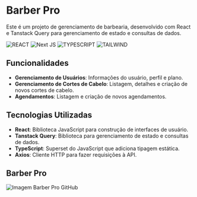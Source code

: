 # Barber Pro

Este é um projeto de gerenciamento de barbearia, desenvolvido com React e Tanstack Query para gerenciamento de estado e consultas de dados.

![REACT](https://img.shields.io/badge/React-20232A?style=for-the-badge&logo=react&logoColor=61DAFB)
![Next JS](https://img.shields.io/badge/Next-black?style=for-the-badge&logo=next.js&logoColor=white)
![TYPESCRIPT](https://img.shields.io/badge/TypeScript-007ACC?style=for-the-badge&logo=typescript&logoColor=white)
![TAILWIND](https://img.shields.io/badge/Tailwind_CSS-38B2AC?style=for-the-badge&logo=tailwind-css&logoColor=white)

## Funcionalidades

- **Gerenciamento de Usuários**: Informações do usuário, perfil e plano.
- **Gerenciamento de Cortes de Cabelo**: Listagem, detalhes e criação de novos cortes de cabelo.
- **Agendamentos**: Listagem e criação de novos agendamentos.

## Tecnologias Utilizadas

- **React**: Biblioteca JavaScript para construção de interfaces de usuário.
- **Tanstack Query**: Biblioteca para gerenciamento de estado e consultas de dados.
- **TypeScript**: Superset do JavaScript que adiciona tipagem estática.
- **Axios**: Cliente HTTP para fazer requisições à API.


## Barber Pro

![Imagem Barber Pro GitHub](https://github.com/user-attachments/assets/85c8ae0c-175e-49e0-b1c2-3895edc03ed2)
